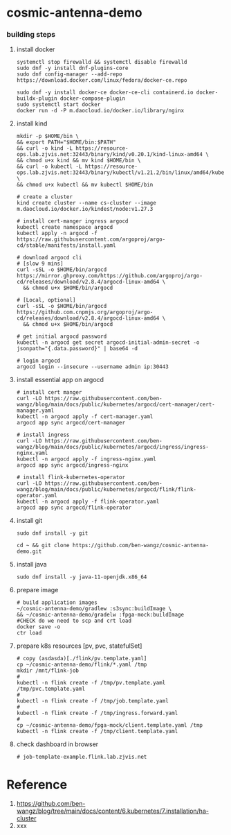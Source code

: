 # cosmic-antenna-demo

### building steps

1. install docker

    ```shell
    systemctl stop firewalld && systemctl disable firewalld
    sudo dnf -y install dnf-plugins-core
    sudo dnf config-manager --add-repo https://download.docker.com/linux/fedora/docker-ce.repo
    ```

    ```shell
    sudo dnf -y install docker-ce docker-ce-cli containerd.io docker-buildx-plugin docker-compose-plugin
    sudo systemctl start docker
    docker run -d -P m.daocloud.io/docker.io/library/nginx
    ```

2. install kind
    ```shell
    mkdir -p $HOME/bin \
    && export PATH="$HOME/bin:$PATH"
    && curl -o kind -L https://resource-ops.lab.zjvis.net:32443/binary/kind/v0.20.1/kind-linux-amd64 \
    && chmod u+x kind && mv kind $HOME/bin \
    && curl -o kubectl -L https://resource-ops.lab.zjvis.net:32443/binary/kubectl/v1.21.2/bin/linux/amd64/kubectl \
    && chmod u+x kubectl && mv kubectl $HOME/bin
    ```

    ```shell
    # create a cluster
    kind create cluster --name cs-cluster --image m.daocloud.io/docker.io/kindest/node:v1.27.3
    ```

    ```shell
    # install cert-manger ingress argocd
    kubectl create namespace argocd
    kubectl apply -n argocd -f https://raw.githubusercontent.com/argoproj/argo-cd/stable/manifests/install.yaml
    
    # download argocd cli
    # [slow 9 mins]
    curl -sSL -o $HOME/bin/argocd https://mirror.ghproxy.com/https://github.com/argoproj/argo-cd/releases/download/v2.8.4/argocd-linux-amd64 \
      && chmod u+x $HOME/bin/argocd

    # [Local, optional]
    curl -sSL -o $HOME/bin/argocd https://github.com.cnpmjs.org/argoproj/argo-cd/releases/download/v2.8.4/argocd-linux-amd64 \
      && chmod u+x $HOME/bin/argocd
    ```
    
    ```shell
    # get initial argocd password
    kubectl -n argocd get secret argocd-initial-admin-secret -o jsonpath="{.data.password}" | base64 -d
   
    # login argocd
    argocd login --insecure --username admin ip:30443
    ```   
    
3. install essential app on argocd
    ```shell
    # install cert manger    
    curl -LO https://raw.githubusercontent.com/ben-wangz/blog/main/docs/public/kubernetes/argocd/cert-manager/cert-manager.yaml
    kubectl -n argocd apply -f cert-manager.yaml
    argocd app sync argocd/cert-manager
    
    # install ingress
    curl -LO https://raw.githubusercontent.com/ben-wangz/blog/main/docs/public/kubernetes/argocd/ingress/ingress-nginx.yaml
    kubectl -n argocd apply -f ingress-nginx.yaml
    argocd app sync argocd/ingress-nginx
   
    # install flink-kubernetes-operator
    curl -LO https://raw.githubusercontent.com/ben-wangz/blog/main/docs/public/kubernetes/argocd/flink/flink-operator.yaml
    kubectl -n argocd apply -f flink-operator.yaml
    argocd app sync argocd/flink-operator
    ```

4. install git

    ```shell
    sudo dnf install -y git
    ```
    ```shell
    cd ~ && git clone https://github.com/ben-wangz/cosmic-antenna-demo.git
    ```

5. install java
    ```shell
    sudo dnf install -y java-11-openjdk.x86_64
    ```

6. prepare image
    ```shell
   # build application images
    ~/cosmic-antenna-demo/gradlew :s3sync:buildImage \
    && ~/cosmic-antenna-demo/gradelw :fpga-mock:buildImage
    #CHECK do we need to scp and crt load
    docker save -o 
    ctr load
    ```

7. prepare k8s resources [pv, pvc, statefulSet]
    ```shell
    # copy (asdasda)[./flink/pv.template.yaml]
    cp ~/cosmic-antenna-demo/flink/*.yaml /tmp
    mkdir /mnt/flink-job
    #
    kubectl -n flink create -f /tmp/pv.template.yaml /tmp/pvc.template.yaml
    #
    kubectl -n flink create -f /tmp/job.template.yaml
    # 
    kubectl -n flink create -f /tmp/ingress.forward.yaml
    # 
    cp ~/cosmic-antenna-demo/fpga-mock/client.template.yaml /tmp
    kubectl -n flink create -f /tmp/client.template.yaml
    ```

8. check dashboard in browser

   ```shell
   # job-template-example.flink.lab.zjvis.net
   ```


# Reference
1. https://github.com/ben-wangz/blog/tree/main/docs/content/6.kubernetes/7.installation/ha-cluster
2. xxx